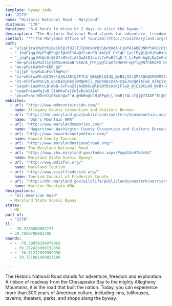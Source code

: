 ```yaml
---
template: byway.jade
id: "2273"
name: "Historic National Road - Maryland"
distance: "170"
duration: "6-8 hours to drive or 2 days to visit the byway."
description: "The Historic National Road stands for adventure, freedom and exploration. A ribbon of roadway from the Chesapeake Bay to the mighty Allegheny Mountains, it is the road that built the nation. Today, you can experience more than 300 years of American culture, including inns, tollhouses, taverns, theaters, parks, and shops along the byway."
contact: "**[The Maryland Office of Tourism](http://visitmaryland.org/Pages/Welcome.aspx)**  \r\n 410-767-3400  \r\n 877-263-4673  \r\n\r\n**[The Maryland National Road Association](http://marylandnationalroad.org)**  \r\n410-489-9100  \r\n12985 Frederick Road  \r\nWest Friendship, MD 21794\r\n"
path: 
  - "u{iqFjra}MyDtKi@vCOlB]fQJlTJlDh@xHrBtSb@tBdA~Cj@fAlAbBdNhPtAdCr@tBl@tDP~L_HCClSO~B}@nEwGzLcCdCcD~A_Az@sAjCs@fBk@lCMfAXlMfClOzAjQQtQMrF{Cd\\sBzQi@~A}AnDKp@IjCN|ArC|Ij@|@hJdLlChEbHlMfLnN|CrE|FxHlCnERf@nBpIh@dBnAbD`E~GbGzHnArBtItIhAxA~AfClClIfAjCf@z@vAhAxChA^b@Xn@NpACjA{@|G}DdMiB|D}AdEe@dCCtM_@lCKrAJrIZnAnHlKn@pAN~@D`AO~@o@dCDfBr@`ClBjDhBtDlEzKZ|AHrERbEt@|B`IvP|B`E|@|@hB~@`@h@BjAc@tCaEpKKzARr@^d@rDrD|F`Eh@~A^`EQhO]nD}AhE?v@HXvA`Bz@d@dBXlBWpBAnEd@lA^xAzA^XbCz@bA\\EZAXIbF?p@?LCpBOtBSrBa@lC[hBmBhJIp@IvAAtHOhBAVEp@?NJd@Tt@hA~ArCdCh@nAN|@F`DGxEe@fE_@dBgHpVmFvVsCzJO`AgAvc@iAbTIf@{@vCy@fB_GzH_FzIgEjFgJzIaBtBu@bBqG|PsCnGu@~CyAdFiDnE}DdDsBfCwDxKuBvHqCxFe@rA_@pDDhCHjAhAfEH~ACxBu@rHFhEpAlLhE|Zh@`Hh@tLXhK?pIc@fUYrH{@nNwAhNWvA}@~IgCdQk@dFqAbHoBlOoCbRi@fBw@xAkA~AaNxIm@h@Yh@wEtN{AnDSdAIlA_AxE{Lxh@gAnK_@fFK`Dm@z\\b@hNAdAmAlHyAhu@ShC_BjIs@`G_A`DkArBwGzIoJlN_AdB}@hCy@rEYrEFjFDx@\\|Bp@pClBtE`AxA`CpCbD~BdDlAzEf@|FdA`Ip@xAZrBdAr@r@h@x@n@zAXjANpADrBYfCWlA]bAeAhByAjAqBr@e@^iArAy@~Cc@fDXfG^xCdBtK`A`HZrAbAjBz@p@v@TfG\\hA`@|@v@p@lAv@lCj@z@hApApHdH~E`F`CfDlD`HpFfOjB`JlB|Lr@`MXxBtB|Hx@dF^~Er@`GtAfFfCtEfIpKzI|NbFtHdI~Jh@z@j@~Ar@lCbFfMhArBxBnCb@|@XrAT~C^~BfCbH~B`IhCbL`Ipd@Ax@VrAx@dCtA~BzBlD~HnKxAlDt@~CTdC?tBOxE_@xDs@rEi@bCyFzSe@jAqAhBoE|DiAlBsBfF}@zGErE^jFv@hDz@lCxPnXlH|KNv@bArBXx@j@rCR`CMjEu@vNEdCDjCfAzMPlEKni@NpC^vBt@pCl@`BnB~ChUvPvAtAjD`EfA`BnCtEdElIzA~BlCxCj@^l^t^t@tAp@hAV`@Tl@rAlDF`@BP@ZBX?|@Gf@GxB?V@JDH@pAJtDFpDd@jAfAtArCpBjAfClAjBr@r@jBbFV\\rGrFeBfFc@RkA`A{DjG_ArBkMx_@aItX_AzD}@xCIn@?pCXpOyBxF_C`Hm@pAiAzAyE~Fy@v@eA`@uGLmEp@uBz@aAj@eB~Ai@r@sAlCaCrGkEbU}AdFg@fCGHJb@Fd@Hj@nAdFbAtCp@jA|BtF~@|Cb@dDZ~Er@lD^lAlBlE`DzGj@x@~@jArA~@l`@pUpCrBvDjDnClB\\^^r@Jf@XxCVx@nBxDnAvBvEhEnCjDzK`LrC`C~PhQhF`G~IfJtOhOzHjIrAtB~@vB|@nCt@~C`L|\\rAfFrAtMGf@`ArNFvGUxHyAb]uApSWtA_CrJoDtJs@rBc@xB_@~BcBb]iBlYy@pEaIr[y@rFSrHV`FzAlOj@hHPxFDnEKfGo@jKc@`EoBvLc@nBcB|EiAjByCrDcGdF{ClBoB~@}PtGkAn@eCdC}A~BaBxDcGhRy@xDe@xDShFHxFn@zEl@dCz@nCfAhCbHjMxA|DRxAR`D@xDi@zDi@rB}Ljb@{CrJ_GxSoDxKa@dAc@l@wCzCkPtRyC~BuQbLaCdBoFxFgB`Bo@^mCz@wObEeC~@{BzAmU|Xy@tAcB|Dw@fDy@tJG~BbB~y@T~B^~AlAvCxCvFh@vAZzBE^i@vA_@f@s@^eCRuFDcGQyEPgCf@_BhAiAhAeAvAg@~@_BbEcA|DwAzCu@~@uAfAoIdDoBjAsBbByAbC_@fAiDbMsClOu@hFSrECjCNlCrAlMr@lEZxDx@ziABvPb@dc@Zh}AHdChBpKTbCB`AgA|XaAx_@F|ApDrVz@~EzBbOxEd`@n@lDrBjEx@zDHrB@xBKxD]xA{A~EcEjLWxAGvBFlAv@fETrBBrIDzBXlCbAjIdBtIRnD?~JmC|W_@zFs@nGsCxNyA`Jk@tGQfIBlHGfFa@jEoAbEyA|CeAbBi@xAYpAC`ARvFI`DUlBy@jCwAnB_NbOeJzKyEdFuAxCSx@[`Du@x]cDpiB_@vXkBp~@OhRA|C^bEZ~F`@hGt@jK`AxMHtABl@BxACtCEzAKnASjBmBvNyKj{@[`E?vBvAvPz@jEvIjZb@pBXnD?pBSzCm@fCaBjDaAlA}L`JaIhFgBjBq@dAiAjDcAtLiCz^QdDBlBHfB~AdJPzB?zCq@jF}Kxh@mEvT_CfKw@zH_@zQCnIR`G^xBt@xClBdE`PpR`EpDjEpE|FxE~GpDrC`BpAdA~AxBbCfF^~Ah@hGR~a@d@ri@rAj`@CxHEnADlFU~C_@fBmAlDmN`OaDlCqE`FaOnOmEjGyGbQwQjh@aQfe@ge@`aA}DrIcBlEcFlRiPhr@"
  - "_jhqFjqq|MyFFgBSb@rI@xBEfAa@fCsArEO`AmCpE_CrCqU`[aLlPy@|@sDjHwBxGeArFaBhReA|Nm@dK{@nKyAdGw@zBiAxBqAjBmAnA_Ax@sDrBy@\\oPtCuA^wCjAaCzAaAdAaArAeBlDcA~Co@zFIpEXbF^fC|@hDl@tA`FrHhJhLlD`HdAvCnAhEjJve@`AnDz@lBtPlVzYj^hCtEvA`E`@jBj@fFLlCHlG[fEc@rK]bFUdBy@xDwEbNy@bB_CbCe@n@Uh@O|@B`AFJhGzC"
  - "_jhqFjqq|Mh@nGr@tU?zHYxCiAlGwAtD}Lx]sCvFoBfCgD`C_LzFuB~AgDjDgCnFu@fC_ArEYlCyAt}@DfGb@xCn@fCdBjD`E`D`VbNxDdDz[p`@nQnNhEnE`JdIzFvFZp@Fp@MtAk@hAw@FqJeD{KoCce@mIaM_AmJLsJG?`ARj@dBlAx@~@xLfPt@tAbB~FfDlNDn@El@s@pD?fARlAj@jApDpDxAl@h@rA?rAOl@sDrGcBlEUjAG`BBlBhAbMXvE?xAY~@{CxCeBfCmDfGoBzG_FhReDvS"
  - "me~pFpikyMuSti@}BtGuHxQaBrEkAnE_Hh\\g@lCa@fEMnFN~o@?lg@NfhARdFX`DnB`KrE|MPTRp@\\`Ad@rARn@L^T|@Lh@Pv@T`C@xB@\\ErAAz@kCpgAmDb~AJhFh@lIH~D_@hIOrAMvCkA|QiAlJsBfLoK|g@o@bE_@fEyDdq@a@rJmBp]GlFJdDJvMPfHHtP}Anu@cCj_AeA`h@JzLEdEi@nRU~a@y@~YsCtkADxBRpCdChRfElf@`LjzANbHFbN`@vRbCrh@_@vTOfDMpAQfAiBlHIzBn@dJ^fBt@~AfMnOzBjDbCtCxCrEpBxDrD`GhAzBrBxBnD|CjDvDxApChBnETdD?r@c@~EG~A?fBv@dF`@fD?dEw@bE_AfDcCvF_@lAyAvKoHj]GdA?dBJdBRz@x@dClAjCx@fCnGvV\\`BJpE?pPe@vYR~Dp@dHl@bIh@fEbEtYlFz\\hAtILbB?rBm@tJcD~Zy@dFmBfJiAlJ_CpV}@rEY`AsDhHyFxLi@v@]\\YVkDxBoFhEcA~A{BvE_Zp|@aF|OuAdDeFfKyGvJyj@zw@sCjFgI|Q}EtLiAdDyBtJsCzOgExMmCxGaHzMyTpd@wWde@}BbFuBjG_B|Fs@|CcB`LuQppBs@lF_@hC_AbEaElOiE|QqAfJeDjb@_AvIuCfP}DjPCX_A|DgAzFOlAI|C@x@@b@Db@r@pG@T@JDPV`@NZwIriAe@fIo@`QgCvX_CzOmBtVu@|LsAnQc@bFKn@~CpOpEhPTxBa@lNVzHP~BNt@xArEZ~AKdBaAlCqBfESx@Q`Bk@nEWnCG~BBfBJ`BRhAn@hBXpBNxBW`LApNaDdJO~@AdA^dOEfAgBdIcAzJk@dBo@fAi@xAw@xCmClEk@jBUlCi@bDs@bCu@tDsAnKyAvG_AzAIrA\\jAvBhCzDfIbIrOhAxDfHhStFjRtAxL"
  - "me~pFpikyMxFnEbR_g@"
  - "oj}pF`hjyMaGuEsCtHgMn]"
  - "sz~oFbfwxM[x@IXE\\AJ@zABt@?F?LA`@Eb@K|@Id@_@vBSjAIr@MtAGh@AFGRMZ]d@{CxCc@~@{@fEi@xI?lDo@~CIzB_AlB}@bAuA|BwDjHy@nA_BnAYr@WfF[tAUjBsArC}GtIw@rAcDdEiVvWcTvTiC~CsDjCkKfEcB~@}WhKgYbOcj@nXy]vPsSlJifAbo@c[zRkHlD[BgWxMsFbDeDhA_IxBoQfGuFbCcGlDsNpJ}ZfTmErDoBfAs@VyAJmAUiIoCoAQgA?cB\\oA~@oAtAu@d@mQ~F}NnEgLxAcDPcZzOwG`EcAd@ym@vPiFfBcZnLk\\dM}Df@eO`@kDViFp_@wHsBcAKo@JmErBgJfDcIlBqDf@op@`O}PdDsL`DkHxA[ReLvByP`EwC`IwLoI}BiB"
  - "sz~oFbfwxMsCyA_BScBs@yBe@}BMqHK{J_@uDXaDx@sA~@qEJoDqA}A[oB_A}A@iBj@XZNt@_ANcBrAkCfD{DdCEr@~@dCvBlC"
  - "saqoFninwMYnLB~@bB~JvFxa@IjAmBbOu@lHi@fDiAtK}Fle@_@jCiBtLAH_@rBY~Aq@hEyBpTwDv[mBbXmClo@g@bG]zBg@xBBJAb@BVBJBHFPBNDV@`@DHIhBgFhgAHx[[tEYdCO\\yAbPgC~S}@dKkC~UCvA^zCXv@bBhCXr@^bDPnCBrAEv@_@`Bc@lAk@x@wFjCm@j@e@x@YfC?`A|@pICh@o@xCmAjCkA`Bq@l@w@h@}@LcB@iE[sBFiA\\iAn@cBjBmExIiBnECd@aJx\\aK|]mDnLgJp]q\\llAgDxM}AhJu@zFe@lJo@dg@I~@yAzCmT~^o`@d~@wJzPc@dAcEbPy@zGe@xBmAjEuAlDi@dB_@tBmBdGiIpOkI~M}AhBmEpE}CbEkGrLod@d~@a]lj@yCpCo@tB]zDSjA[x@}@dBkCtCc@v@E`APpBAx@IrAUpAYx@cBfByB~@_ATm@?iBUaJlAsArAe@XY^EjAJtAOjGKn@_AbDk@rAa@`A"
  - "saqoFninwMq]uB_S}AkKaFa}@m[eBcA}A{A"
  - "ykxnFxhrrMDrHJjGBxOr@xZ^d_@HbBn@nCHjBPpQ\\`NbB|fALzI@j@?ZAXE^Bl@O?bCzKjHnYpLdTjCjEjBrDlBxFdAzFRpB?pD}Edj@gB|TeBtROdDtB~}BvA`WGnMFfANl@n@|@hDbDb@t@x@tBzPll@fK~c@VxAxAbKd@dFpDrV~AfM~ArNrBpNdOriAr@lNbAfo@p@`DdN`d@vCjK?~AyBhe@?vBXhHp@hKlEdOvEtMb@`CN`Ee@`Km@fFk@dCaGzImEhL_ApB_ArAe@`@{C~AiAhAu@bBs@pE?L|@fEj@xD?dAeAhLY~@iAlBo@rAyCzNW~Ck@nKC~ARjAxCbJJ~@?xAUvAsAhEyC`No@zDNlEb@~EDdACnBy@~C{@zB}E~I]jAWzA@~B^rD|@dGDbCy@xLcDhNmBvW?rBr@tH?jBwUd}Bk@xD}FlYsAhD}AfCi@rAiA|GY^oAIiBnVy@hI_@pBgArFq@~BcEhJ\\\\l@tABNBPDf@@NKxBeI~g@iCxRQp@aD|RO|B}B|g@UhCg@lBsJlWsDfLiDlImBjFc@bBiG`]qBpL_D`PwWvzAoArH_Nr}@e_@h}BqJjc@{Jvb@EnAp@pIBrAKhAm@~BcFtMc@bBkH`e@__@|yBiIdi@i@bHe@vCsAhFyElOgT|o@iF~PiRrv@aIh_@mG|X_EhSSdBwAjVStEu@`HeQrgAsDpRQ^GFC@GDEJ?H?BBH@BCZ@Rq^bjBwFhZeNriAkBhN}@jCqIvPs@lBeA~EyUrlAS`CJpFK|DqGfZy@nDw@~BsCtHkBdEqL|RqH|McA|B{@`Cw@rCo@zEIjBEhIBlDJvB|@xHnC|PbAbNxDfl@h@`Cr@pBnAlBbAlAlO~JvB`B_@rAeRoM{EyCcGiEsDqCmDqD_AsAwBgEu@mBkEcOaAf@KPa@`ByEtZe@fCSbJSnWo@bYs@lb@u@~GaBhEOv@QtA?|@s@fG{CpQg@fLEjDDhHbAzKCvFUtC_BzH{K~Xg@jCkAtJk@pFMzBCrBPzJ`BxFb@zC^vDlBbLFxBErCo@zCcFtMqDdKyOjW_@p@Qn@iWlpAaB`JqIpb@_Ed`@y@fJsA`Ks@~A}FtD_@^e@`AMj@kAxMYpECjDFj@d@t@^TbIlAlD~dAEzFoAvTwFl`@uAvLaPrzAiCxNmExYgB~Ks@lCOFGDEL?DAH?F?H@H@F@Be@|Fe@|BeEj[eIxa@iAxIQxBz@bHh@dANdAoOtcAcBfQmCjf@i@vP?lNLbKd@rIDX?zIOxJU|Ho@~H_AzEwDlNoCvIqGzPiAjEwHl]cBlIQfBMlCTdDCjC[fBm@lAeAjAwKxFcd@lhA{IrSIh@aAx[gAff@"
websites: 
  - url: "http://www.mdmountainside.com/"
    name: Allegany County Convention and Visitors Bureau
  - url: "http://dnr.maryland.gov/publiclands/western/dansmountain.asp"
    name: "Dan's Mountain WMA"
  - url: "http://www.marylandmemories.com/"
    name: "Hagerstown-Washington County Convention and Visitors Bureau"
  - url: "http://www.howardcountymdtour.com/"
    name: Howard County Tourism
  - url: "http://www.marylandnationalroad.org/"
    name: The Maryland National Road
  - url: "http://www.sha.maryland.gov/Index.aspx?PageId=97&d=54"
    name: Maryland State Scenic Byways
  - url: "http://www.mdisfun.org/"
    name: Maryland Tourism
  - url: "http://www.visitfrederick.org/"
    name: Tourism Council of Frederick County
  - url: "http://dnr.maryland.gov/wildlife/publiclands/western/warriormountain.asp"
    name: Warrior Mountain WMA
designations: 
  - "All-American Road"
  - Maryland State Scenic Byway
states: 
  - MD
part of: 
  - "2278"
ll: 
  - -78.3288500002273
  - 39.7050780002495
bounds: 
  - - -79.30039199979092
    - 39.262428000152056
  - - -76.61212899999998
    - 39.721981000023106

---
```


The Historic National Road stands for adventure, freedom and exploration. A ribbon of roadway from the Chesapeake Bay to the mighty Allegheny Mountains, it is the road that built the nation. Today, you can experience more than 300 years of American culture, including inns, tollhouses, taverns, theaters, parks, and shops along the byway.